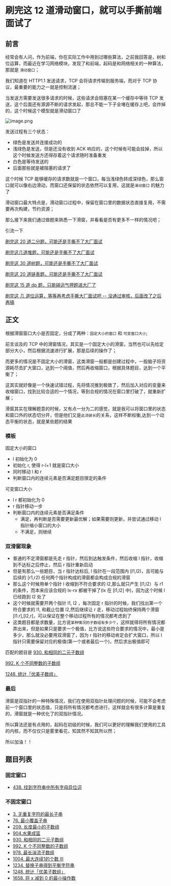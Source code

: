 
# 刷完这 12 道滑动窗口，就可以手撕前端面试了
## 前言
经常会有人问，作为前端，你在实际工作中用到过哪些算法，之前我回答是，树和位运算，而最近在学习网络模块，发现了和前端，起码是和网络相关的一种算法，那就是 `滑动窗口`；

我们知道在 HTTP1.1 发送请求，TCP 会将请求传输到服务端，而对于 TCP 协议，最重要的能力之一就是控制流速；

当发送方需要发送很多请求的时候，这些请求会阻塞在某一个缓存中等待 TCP 发送，这个后面还有源源不断的请求发起，那总不能一下子全堵在缓存上吧，会炸掉的，这个时候这个模型就是滑动窗口了


![image.png](https://p3-juejin.byteimg.com/tos-cn-i-k3u1fbpfcp/debe95018acd43bfa50bf35de3ffa804~tplv-k3u1fbpfcp-watermark.image)

发送过程有三个状态：
- 绿色是发送并连接成功的
- 浅绿色是发送，但是还没有收到 ACK 响应的，这个时候有可能会挂掉，所以这个时候发送方还得存着这个请求随时准备重发
- 白色是等待发送的
- 后面那些就是被阻塞的请求了

这个时候 TCP 能够缓存的请求数就是一个窗口，每当浅绿色转成深绿色，那么窗口就可以像右边滑动，而窗口还保留的状态依然可以复用，这就是`滑动窗口` 的魅力了

滑动窗口最大特点是，滑动窗口过程中，保留在窗口里的数据状态直接复用，不需要再次构建，节约资源；

那么接下来我们通过做题来熟悉一下滑窗，并看看是否有更多不一样的情况吧；


引流一下 

[刷完这 20 道二分题，可能还是手撕不了大厂面试](https://juejin.cn/post/6999053946807386119)

[刷完这几道堆题，可能还是手撕不了大厂面试](https://juejin.cn/post/6990532472279105572/)

[刷完这 30 道树题，可能还是手撕不了大厂面试](https://juejin.cn/post/6993955773218816008)

[刷完这 20 道链表题，可能还是手撕不了大厂面试](https://juejin.cn/post/6996127305919627277) 

[刷完这 15 道 dp 题，只能碰运气押题进大厂了](https://juejin.cn/post/7001862751454756894) 

[刷完这 几 道位运算，等等再考虑手撕大厂面试吧 -- 没通过审核，后面改了之后再搞](https://juejin.cn/post/7001862751454756894)

## 正文

根据滑窗窗口大小是否固定，分成了两种：`固定大小的窗口` 和 `可变窗口大小`;

前言谈及的 TCP 中的滑窗情况，其实是一个固定大小的滑窗，当然也可以先给定部分大小，然后根据流速进行扩展，那是后续的操作了；

而更多的情况是不固定大小的滑窗，这类滑窗一般都是创建过程中，一股脑子将资源耗尽去扩大窗口，达到一个阈值，然后再收缩窗口，根据具体题目，达到一个平衡了；

这其实就好像是一个快速试错过程，先将情况推到极致了，然后加入对应的变量来收缩窗口，找到比较合适的一个情况，等到合规的情况在窗口里打破了，就重新扩展；

滑窗其实在理解题意的时候，又有点一分为二的感觉，就是我可以将窗口里的状态和窗口外的状态切分开，但是他们又是`此消彼长`的关系，这样不断权衡,达到一个动态平衡的状态，就是某些题的结果

### 模板

固定大小的窗口
- l 初始化为 0
- 初始化 r, 使得 r-l+1 就是窗口大小
- 同时移动 l 和 r
- 判断窗口内的连续元素是否满足题目限定的条件

可变窗口大小
- l r 都初始化为 0
- r 指针移动一步
- 判断窗口内的连续元素是否满足条件
    - 满足，再判断是否需要更新最优解；如果需要则更新，并尝试通过移动 l 指针缩小窗口的大小
    - 不满足，则继续


### 双滑窗现象

- 普通的不定滑窗都是先走 r 指针，然后到达触发条件，然后收缩 l 指针，收缩到不达标之后停止，然后 r 指针重新启动
- 但是有那么一些题目，当 r 指针达标后, l 指针在一段范围内 [l1,l2)，且可能与后续的 [r1,r2) 任何两个指针构成的滑窗都会构成合规的滑窗
- 那么这个时候用单个指针 l 收缩到不符合要求的 l2,那么就只产生 [l1,l2）与 r1 的条件，而本来应该合规的 lx-rx 都被干掉了(lx 在 [l1,l2] 中)，因为这个时候 l 已经跑到 l2 处了
- 这个时候就需要开两个指针 l1, l2 ，每次固定 r 指针的时候，我们找出第一个符合要求的 l1, 和截止位置 l2,然后继续让 r 走，移动过程始终保持两个滑窗 [l1.r],[l2,r]，可以保证在整个移动过程所有的情况都考虑到了
- 这类题目都是求数量，比方说`某种情况的子数组有多少个`，这样就得将所有情况都弄出来，但是如果只是要求一个极值，比方说这些符合要求的情况中，最小是多少，那么就没必要用双滑窗了，因为 r 指针的移动肯定会扩大窗口，所以 l 指针只需要保留对应的极值(第一个或者最后一个)，然后求出极值即可

匹配的题目是
[930. 和相同的二元子数组](https://leetcode-cn.com/problems/binary-subarrays-with-sum/solution/shuang-hua-chuang-shuang-zhi-zhen-qian-z-s4yi/)

[992. K 个不同整数的子数组](https://leetcode-cn.com/problems/subarrays-with-k-different-integers/solution/shuang-hua-chuang-by-jzsq_lyx-yryh/)

[1248. 统计「优美子数组」](https://leetcode-cn.com/problems/count-number-of-nice-subarrays/solution/shuang-hua-chuang-by-jzsq_lyx-er3o/)

### 最后

滑窗是双指针的一种特殊情况，我们在使用双指针处理问题的时候，可能不会考虑前一个窗口里的状态值，只是将所有情况都考虑进行，这样就会有很多计算是重复的，滑窗就是一种优化了的双指针情况。

所以算法还是有点用的，起码在初级的时候，我们可以更好的理解我们使用的工具的内核，而不仅仅只是雾里看花，知其然不知其所以然；

所以加油！！

## 题目列表

### 固定窗口
- [438. 找到字符串中所有字母异位词](https://leetcode-cn.com/problems/find-all-anagrams-in-a-string/solution/hua-dong-chuang-kou-by-jzsq_lyx-n5qp/)

### 不固定窗口
- [3. 无重复字符的最长子串](https://leetcode-cn.com/problems/longest-substring-without-repeating-characters/solution/mapbu-gu-ding-da-xiao-de-hua-chuang-by-j-9sgy/)
- [76. 最小覆盖子串](https://leetcode-cn.com/problems/minimum-window-substring/solution/bu-ding-chuang-kou-de-hua-chuang-by-jzsq-sz7k/)
- [209. 长度最小的子数组](https://leetcode-cn.com/problems/minimum-size-subarray-sum/submissions/)
- [904.水果成篮](https://leetcode-cn.com/problems/fruit-into-baskets/solution/hua-dong-chuang-kou-by-jzsq_lyx-dvdz/)
- [930. 和相同的二元子数组](https://leetcode-cn.com/problems/binary-subarrays-with-sum/solution/shuang-hua-chuang-shuang-zhi-zhen-qian-z-s4yi/)
- [992. K 个不同整数的子数组](https://leetcode-cn.com/problems/subarrays-with-k-different-integers/solution/shuang-hua-chuang-by-jzsq_lyx-yryh/)
- [978. 最长湍流子数组](https://leetcode-cn.com/problems/longest-turbulent-subarray/solution/hua-chuang-by-jzsq_lyx-n4ru/)
- [1004. 最大连续1的个数 III](https://leetcode-cn.com/problems/max-consecutive-ones-iii/solution/shuang-zhi-zhen-by-jzsq_lyx-obxu/)
- [1234. 替换子串得到平衡字符串](https://leetcode-cn.com/problems/replace-the-substring-for-balanced-string/solution/maphua-chuang-by-jzsq_lyx-mh2n/)
- [1248. 统计「优美子数组」](https://leetcode-cn.com/problems/count-number-of-nice-subarrays/solution/shuang-hua-chuang-by-jzsq_lyx-er3o/)
- [1658. 将 x 减到 0 的最小操作数](https://leetcode-cn.com/problems/minimum-operations-to-reduce-x-to-zero/solution/hua-dong-chuang-kou-by-jzsq_lyx-bz12/)
